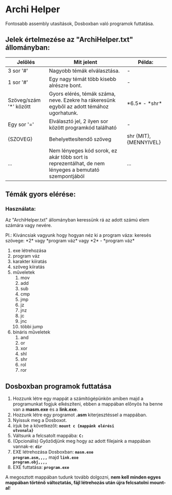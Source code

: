 # Archi Helper
Fontosabb assembly utasítások, Dosboxban való programok futtatása.

## Jelek értelmezése az "ArchiHelper.txt" állományban:

|Jelölés|Mit jelent|Példa:|
|----|----|----|
|3 sor '#'|Nagyobb témák elválasztása.|-|
|1 sor '#'|Egy nagy témát több kisebb alrészre bont.|-|
|Szöveg/szám '*' között|Gyors elérés, témák száma, neve. Ezekre ha rákeresünk egyből az adott témához ugorhatunk.|\*6.5\* - \*shr\*|
|Egy sor '='|Elválasztó jel, 2 ilyen sor között programkód található|-|
|{SZOVEG}|Behelyettesítendő szöveg|shr {MIT},{MENNYIVEL}|
|...|Nem lényeges kód sorok, ez akár több sort is reprezentálhat, de nem lényeges a bemutató szempontjából|...|

## Témák gyors elérése:
### Használata:
Az "ArchiHelper.txt" állományban keressünk rá az adott számú elem számára vagy nevére.

Pl.: Kíváncsiak vagyunk hogy hogyan néz ki a program váza: 
    keresés szövege: \*2\* vagy \*program váz\* vagy \*2\* - \*program váz\*

1. exe létrehozása
1. program váz
1. karakter kiíratás
1. szöveg kiíratás
1. műveletek
    1. mov
    1. add
    1. sub
    1. cmp
    1. jmp
    1. jz
    1. jnz
    1. jc
    1. jnc
    1. többi jump
1. bináris műveletek
    1. and
    1. or
    1. xor
    1. shl
    1. shr
    1. rol
    1. ror

## Dosboxban programok futtatása

1. Hozzunk létre egy mappát a számítógépünkön amiben majd a programunkat fogjuk elkészíteni, ebben a mappában előnyös ha benne van a **masm.exe** és a **link.exe**.
2. Hozzunk létre egy programot **.asm** kiterjesztéssel a mappában.
3. Nyissuk meg a Dosboxot.
4. írjuk be a következőt: **<code>mount c {mappánk elérési utvonala}</code>**
5. Váltsunk a felcsatolt mappába: **<code>C:</code>**
6. (Opcionális) Győződjünk meg hogy az adott filejaink a mappában vannak-e: **<code>dir</code>**
7. EXE létrehozása Dosboxban: **<code>masm.exe program.asm,,,,</code>** majd **<code>link.exe program.obj,,,,</code>**
8. EXE futtatása: **<code>program.exe</code>**

A megosztott mappában tudunk tovább dolgozni, **nem kell minden egyes mappában történő változtatás, fájl létrehozás után újra felcsatolni mount-al**!
